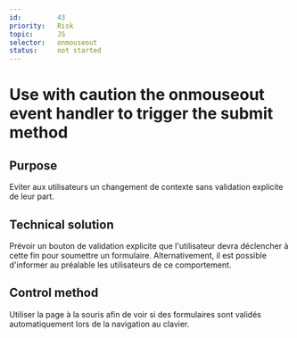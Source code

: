 ```yaml
---
id:         43
priority:   Risk
topic:      JS
selector:   onmouseout
status:     not started
---
```


# Use with caution the onmouseout event handler to trigger the submit method

## Purpose

Eviter aux utilisateurs un changement de contexte sans validation explicite de leur part.

## Technical solution

Prévoir un bouton de validation explicite que l'utilisateur devra déclencher à cette fin pour soumettre un formulaire. Alternativement, il est possible d'informer au préalable les utilisateurs de ce comportement.

## Control method

Utiliser la page à la souris afin de voir si des formulaires sont validés automatiquement lors de la navigation au clavier.